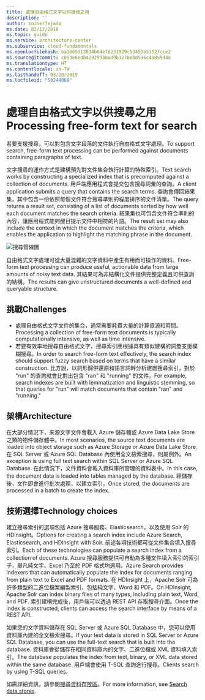 ```yaml
---
title: 處理自由格式文字以供搜尋之用
description: ''
author: zoinerTejada
ms.date: 02/12/2018
ms.topic: guide
ms.service: architecture-center
ms.subservice: cloud-fundamentals
ms.openlocfilehash: ba1685d12834b04e7d231929c53453b51527cce2
ms.sourcegitcommit: c053e6edb429299a0ad9b327888d596c48859d4a
ms.translationtype: HT
ms.contentlocale: zh-TW
ms.lasthandoff: 03/20/2019
ms.locfileid: "58244069"
---
```

# <a name="processing-free-form-text-for-search"></a><span data-ttu-id="93ff9-102">處理自由格式文字以供搜尋之用</span><span class="sxs-lookup"><span data-stu-id="93ff9-102">Processing free-form text for search</span></span>

<span data-ttu-id="93ff9-103">若要支援搜尋，可以對包含文字段落的文件執行自由格式文字處理。</span><span class="sxs-lookup"><span data-stu-id="93ff9-103">To support search, free-form text processing can be performed against documents containing paragraphs of text.</span></span>

<span data-ttu-id="93ff9-104">文字搜尋的運作方式是建構預先對文件集合執行計算的特殊索引。</span><span class="sxs-lookup"><span data-stu-id="93ff9-104">Text search works by constructing a specialized index that is precomputed against a collection of documents.</span></span> <span data-ttu-id="93ff9-105">用戶端應用程式會提交包含搜尋詞彙的查詢。</span><span class="sxs-lookup"><span data-stu-id="93ff9-105">A client application submits a query that contains the search terms.</span></span> <span data-ttu-id="93ff9-106">查詢會傳回結果集，其中包含一份依照每個文件符合搜尋準則的程度排序的文件清單。</span><span class="sxs-lookup"><span data-stu-id="93ff9-106">The query returns a result set, consisting of a list of documents sorted by how well each document matches the search criteria.</span></span> <span data-ttu-id="93ff9-107">結果集也可包含文件符合準則的內容，讓應用程式能夠醒目提示文件中相符的片語。</span><span class="sxs-lookup"><span data-stu-id="93ff9-107">The result set may also include the context in which the document matches the criteria, which enables the application to highlight the matching phrase in the document.</span></span>

![搜尋管線圖](./images/search-pipeline.png)

<span data-ttu-id="93ff9-109">自由格式文字處理可從大量混雜的文字資料中產生有用而可操作的資料。</span><span class="sxs-lookup"><span data-stu-id="93ff9-109">Free-form text processing can produce useful, actionable data from large amounts of noisy text data.</span></span> <span data-ttu-id="93ff9-110">其結果可為非結構化文件提供完整定義且可供查詢的結構。</span><span class="sxs-lookup"><span data-stu-id="93ff9-110">The results can give unstructured documents a well-defined and queryable structure.</span></span>

## <a name="challenges"></a><span data-ttu-id="93ff9-111">挑戰</span><span class="sxs-lookup"><span data-stu-id="93ff9-111">Challenges</span></span>

- <span data-ttu-id="93ff9-112">處理自由格式文字文件的集合，通常需要耗費大量的計算資源和時間。</span><span class="sxs-lookup"><span data-stu-id="93ff9-112">Processing a collection of free-form text documents is typically computationally intensive, as well as time intensive.</span></span>
- <span data-ttu-id="93ff9-113">若要有效率地搜尋自由格式文字，搜尋索引應根據具有類似建構的詞彙支援模糊搜尋。</span><span class="sxs-lookup"><span data-stu-id="93ff9-113">In order to search free-form text effectively, the search index should support fuzzy search based on terms that have a similar construction.</span></span> <span data-ttu-id="93ff9-114">比方說，以詞形歸併還原和語言詞幹分析建置搜尋索引，對於 "run" 的查詢就會比對出包含 "ran" 和 "running" 的文件。</span><span class="sxs-lookup"><span data-stu-id="93ff9-114">For example, search indexes are built with lemmatization and linguistic stemming, so that queries for "run" will match documents that contain "ran" and "running."</span></span>

## <a name="architecture"></a><span data-ttu-id="93ff9-115">架構</span><span class="sxs-lookup"><span data-stu-id="93ff9-115">Architecture</span></span>

<span data-ttu-id="93ff9-116">在大部分情況下，來源文字文件會載入 Azure 儲存體或 Azure Data Lake Store 之類的物件儲存體中。</span><span class="sxs-lookup"><span data-stu-id="93ff9-116">In most scenarios, the source text documents are loaded into object storage such as Azure Storage or Azure Data Lake Store.</span></span> <span data-ttu-id="93ff9-117">在 SQL Server 或 Azure SQL Database 內使用全文檢索搜尋，則屬例外。</span><span class="sxs-lookup"><span data-stu-id="93ff9-117">An exception is using full text search within SQL Server or Azure SQL Database.</span></span> <span data-ttu-id="93ff9-118">在此情況下，文件資料會載入資料庫所管理的資料表中。</span><span class="sxs-lookup"><span data-stu-id="93ff9-118">In this case, the document data is loaded into tables managed by the database.</span></span> <span data-ttu-id="93ff9-119">經儲存後，文件即會進行批次處理，以建立索引。</span><span class="sxs-lookup"><span data-stu-id="93ff9-119">Once stored, the documents are processed in a batch to create the index.</span></span>

## <a name="technology-choices"></a><span data-ttu-id="93ff9-120">技術選擇</span><span class="sxs-lookup"><span data-stu-id="93ff9-120">Technology choices</span></span>

<span data-ttu-id="93ff9-121">建立搜尋索引的選項包括 Azure 搜尋服務、Elasticsearch，以及使用 Solr 的 HDInsight。</span><span class="sxs-lookup"><span data-stu-id="93ff9-121">Options for creating a search index include Azure Search, Elasticsearch, and HDInsight with Solr.</span></span> <span data-ttu-id="93ff9-122">前述各項技術都可從文件集合填入搜尋索引。</span><span class="sxs-lookup"><span data-stu-id="93ff9-122">Each of these technologies can populate a search index from a collection of documents.</span></span> <span data-ttu-id="93ff9-123">Azure 搜尋服務提供可自動為多種文件填入索引的索引子，舉凡純文字、Excel 乃至於 PDF 格式均適用。</span><span class="sxs-lookup"><span data-stu-id="93ff9-123">Azure Search provides indexers that can automatically populate the index for documents ranging from plain text to Excel and PDF formats.</span></span> <span data-ttu-id="93ff9-124">在 HDInsight 上，Apache Solr 可為許多類型的二進位檔案編製索引，包括純文字、Word 和 PDF。</span><span class="sxs-lookup"><span data-stu-id="93ff9-124">On HDInsight, Apache Solr can index binary files of many types, including plain text, Word, and PDF.</span></span> <span data-ttu-id="93ff9-125">索引建構完成後，用戶端可以透過 REST API 存取搜尋介面。</span><span class="sxs-lookup"><span data-stu-id="93ff9-125">Once the index is constructed, clients can access the search interface by means of a REST API.</span></span>

<span data-ttu-id="93ff9-126">如果您的文字資料儲存在 SQL Server 或 Azure SQL Database 中，您可以使用資料庫內建的全文檢索搜尋。</span><span class="sxs-lookup"><span data-stu-id="93ff9-126">If your text data is stored in SQL Server or Azure SQL Database, you can use the full-text search that is built into the database.</span></span> <span data-ttu-id="93ff9-127">資料庫會從儲存在相同資料庫內的文字、二進位檔或 XML 資料填入索引。</span><span class="sxs-lookup"><span data-stu-id="93ff9-127">The database populates the index from text, binary, or XML data stored within the same database.</span></span> <span data-ttu-id="93ff9-128">用戶端會使用 T-SQL 查詢進行搜尋。</span><span class="sxs-lookup"><span data-stu-id="93ff9-128">Clients search by using T-SQL queries.</span></span>

<span data-ttu-id="93ff9-129">如需詳細資訊，請參閱[搜尋資料存放區](../technology-choices/search-options.md)。</span><span class="sxs-lookup"><span data-stu-id="93ff9-129">For more information, see [Search data stores](../technology-choices/search-options.md).</span></span>
